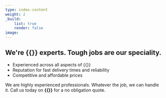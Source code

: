 ```yaml
---
type: index-content
weight: 2
_build:
    list: true
    render: false
image:
---
```


## We're **{{<industry>}} experts**. Tough jobs are our speciality.

+ Experienced across all aspects of {{<industry>}}
+ Reputation for fast delivery times and reliability
+ Competitive and affordable prices

We are highly experienced professionals. Whatever the job, we can handle it. Call us today on **{{<phone>}}** for a no obligation quote.
